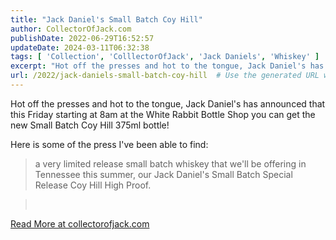 ```yaml
---
title: "Jack Daniel's Small Batch Coy Hill"
author: CollectorOfJack.com
publishDate: 2022-06-29T16:52:57
updateDate: 2024-03-11T06:32:38
tags: [ 'Collection', 'ColllectorOfJack', 'Jack Daniels', 'Whiskey' ]
excerpt: "Hot off the presses and hot to the tongue, Jack Daniel's has announced that this Friday starting at 8am at the White Rabbit Bottle Shop you can get the new Small Batch Coy Hill 375ml bottle!  Here is some of the press I've been able to find:   a very limited release small batch whiskey that we'll be offering in Tennessee this summer, our Jack Daniel's Small Batch Special Release Coy Hill High Proof.    &nbsp;   	var pageUrl = \"/SmallBatchCoyHill2022\"; //	_mfpOn('BeforeChange', function(e, prevType, newType) {alert('change'); }); 	$('.popup').on('mfpChange', function(e /*, params */) { 	  originalUrl = window.location.href.split('?')[0]; 	  var newUrl = $.magnificPopup.instance.currItem.el.attr('data-url'); 	  var newTitle = $.magnificPopup.instance.currItem.el.attr('title') 	  window.history.replaceState(\"object or string\", newTitle, newUrl); //\"?rbmphoto=\" + $.magnificPopup.instance.index); 	   	});  	$('.popup').on('mfpClose', function(e /*, params */) { 	   	  window.history.replaceState({}, '', pageUrl); //\"?rbmphoto=\" + $.magnificPopup.instance.index); 	   	});  	$(document).ready(function ($) {     $('a.popup').magnificPopup({       type: 'image',       gallery: {         enabled: true,         navigateByImgClick: true,         preload: [0, 1] // Will preload 0 - before current, and 1 after the current image       },       image: {         titleSrc: function (item) {           return item.el.attr('title') + '&nbsp;' + item.el.attr('data-caption');         }       }       // other options     });   });  	//check if the url contains a photo 	$( document ).ready(function($) { 		// console.log( \"ready!\" );  		//console.log('Page Load',  window.location.href.split('?')[1]); 		var galleryNameLoc = window.location.href.indexOf(\"galleryname=\") 		if(galleryNameLoc>0) 		{ 			//console.log('Found Index',  index); 			var gindex = window.location.href.substring(galleryNameLoc+12).split(\"&\")[0]; 			//console.log('G Index:', gindex); 			//console.log('Item:',$('#' + gindex)); 			var galleryObj = $('#' + gindex); 			var loc = window.location.href.indexOf(\"rbmphoto=\")  			if(loc>0) 			{ 				//console.log('Found It',  window.location.href.substring(loc)); 				var index = window.location.href.substring(loc+9).split(\"&\")[0]; 				//console.log('Found Index',  index); 				//lookup the image on the page if there are multiple galleries 				 				$('#' + gindex).find('.popup')[index].click(); 			} 					 		} 		//var loc = window.location.href.indexOf(\"rbmphoto=\") 		//if(loc"
url: /2022/jack-daniels-small-batch-coy-hill  # Use the generated URL with year
---
```

<p>Hot off the presses and hot to the tongue, Jack Daniel's has announced that this Friday starting at 8am at the White Rabbit Bottle Shop you can get the new Small Batch Coy Hill 375ml bottle!</p>  <p>Here is some of the press I've been able to find:</p>  <blockquote> <p>a very limited release small batch whiskey that we'll be offering in Tennessee this summer, our Jack Daniel's Small Batch Special Release Coy Hill High Proof.</p> </blockquote>  <blockquote> <p>&nbsp;</p> </blockquote> <script language="javascript" type="text/javascript"> 	var pageUrl = "/SmallBatchCoyHill2022"; //	_mfpOn('BeforeChange', function(e, prevType, newType) {alert('change'); }); 	$('.popup').on('mfpChange', function(e /*, params */) { 	  originalUrl = window.location.href.split('?')[0]; 	  var newUrl = $.magnificPopup.instance.currItem.el.attr('data-url'); 	  var newTitle = $.magnificPopup.instance.currItem.el.attr('title') 	  window.history.replaceState("object or string", newTitle, newUrl); //"?rbmphoto=" + $.magnificPopup.instance.index); 	   	});  	$('.popup').on('mfpClose', function(e /*, params */) { 	   	  window.history.replaceState({}, '', pageUrl); //"?rbmphoto=" + $.magnificPopup.instance.index); 	   	});  	$(document).ready(function ($) {     $('a.popup').magnificPopup({       type: 'image',       gallery: {         enabled: true,         navigateByImgClick: true,         preload: [0, 1] // Will preload 0 - before current, and 1 after the current image       },       image: {         titleSrc: function (item) {           return item.el.attr('title') + '&nbsp;' + item.el.attr('data-caption');         }       }       // other options     });   });  	//check if the url contains a photo 	$( document ).ready(function($) { 		// console.log( "ready!" );  		//console.log('Page Load',  window.location.href.split('?')[1]); 		var galleryNameLoc = window.location.href.indexOf("galleryname=") 		if(galleryNameLoc>0) 		{ 			//console.log('Found Index',  index); 			var gindex = window.location.href.substring(galleryNameLoc+12).split("&")[0]; 			//console.log('G Index:', gindex); 			//console.log('Item:',$('#' + gindex)); 			var galleryObj = $('#' + gindex); 			var loc = window.location.href.indexOf("rbmphoto=")  			if(loc>0) 			{ 				//console.log('Found It',  window.location.href.substring(loc)); 				var index = window.location.href.substring(loc+9).split("&")[0]; 				//console.log('Found Index',  index); 				//lookup the image on the page if there are multiple galleries 				 				$('#' + gindex).find('.popup')[index].click(); 			} 					 		} 		//var loc = window.location.href.indexOf("rbmphoto=") 		//if(loc<0) 		//{ 		//	//console.log('Found It',  window.location.href.substring(loc)); 		//	var index = window.location.href.substring(loc+9).split("&")[0]; 		//	//console.log('Found Index',  index); 		//	//lookup the image on the page if there are multiple galleries 			 		//	document.getElementsByClassName('popup')[index].click(); 		//} 		 	}); </script> <a href="https://collectorofjack.com/SmallBatchCoyHill2022">Read More at collectorofjack.com</a>

